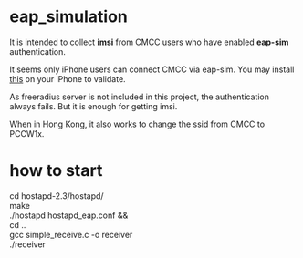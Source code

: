 # eap_simulation
It is intended to collect [**imsi**](http://www.telecomabc.com/i/imsi.html) from CMCC users who have enabled **eap-sim** authentication.

It seems only iPhone users can connect CMCC via eap-sim. You may install [this](http://easy.g3quay.net/upload/CMCC-AUTO.mobileconfig) on your iPhone to validate.

As freeradius server is not included in this project, the authentication always fails. But it is enough for getting imsi.

When in Hong Kong, it also works to change the ssid from CMCC to PCCW1x.

# how to start
cd hostapd-2.3/hostapd/  
make  
./hostapd hostapd_eap.conf &&  
cd ..  
gcc simple_receive.c -o receiver  
./receiver  
